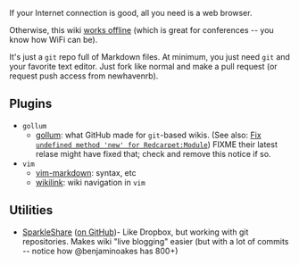 If your Internet connection is good, all you need is a web browser.

Otherwise, this wiki [works offline](https://github.com/newhavenrb/conferences/wiki/_access) (which is great for conferences -- you know how WiFi can be).

It's just a `git` repo full of Markdown files.  At minimum, you just need `git` and your favorite text editor.  Just fork like normal and make a pull request (or request push access from newhavenrb).

## Plugins

* `gollum`
    * [gollum](https://github.com/github/gollum): what GitHub made for `git`-based wikis.  (See also: [Fix `undefined method 'new' for Redcarpet:Module`](https://github.com/github/gollum/pull/271))  FIXME their latest relase might have fixed that; check and remove this notice if so.
* `vim`
    * [vim-markdown](https://github.com/tpope/vim-markdown): syntax, etc
    * [wikilink](https://github.com/mmai/wikilink): wiki navigation in `vim`

## Utilities

* [SparkleShare](http://www.sparkleshare.org/) ([on GitHub](https://github.com/hbons/sparkleshare))- Like Dropbox, but working with git repositories.  Makes wiki "live blogging" easier (but with a lot of commits -- notice how @benjaminoakes has 800+)
